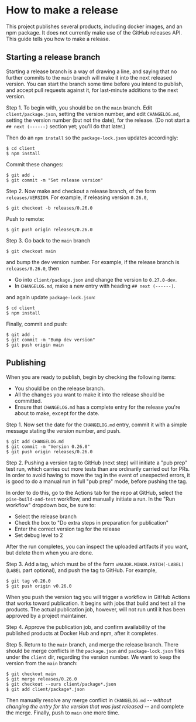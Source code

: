 # How to make a release

This project publishes several products, including docker images, and an npm
package. It does not currently make use of the GitHub releases API.
This guide tells you how to make a release.

## Starting a release branch

Starting a release branch is a way of drawing a line, and saying that no
further commits to the `main` branch will make it into the next released
version. You can start the branch some time before you intend to publish,
and accept pull requests against it, for last-minute additions to the next
version.

Step 1. To begin with, you should be on the `main` branch.
Edit `client/package.json`, setting the version number, and edit
`CHANGELOG.md`, setting the version number (but not the date), for the
release. (Do not start a `## next (------)` section yet; you'll do that later.)

Then do an `npm install` so the `package-lock.json` updates accordingly:

    $ cd client
    $ npm install

Commit these changes:

    $ git add .
    $ git commit -m "Set release version"

Step 2. Now make and checkout a release branch, of the form `releases/VERSION`.
For example, if releasing version `0.26.0`,

    $ git checkout -b releases/0.26.0

Push to remote:

    $ git push origin releases/0.26.0

Step 3. Go back to the `main` branch

    $ git checkout main

and bump the dev version number. For example, if the release branch is
`releases/0.26.0`, then

* Go into `client/package.json` and change the version to `0.27.0-dev`.
* In `CHANGELOG.md`, make a new entry with heading `## next (------)`.

and again update `package-lock.json`:

    $ cd client
    $ npm install

Finally, commit and push:

    $ git add .
    $ git commit -m "Bump dev version"
    $ git push origin main


## Publishing

When you are ready to publish, begin by checking the following items:

* You should be on the release branch.
* All the changes you want to make it into the release should be committed.
* Ensure that `CHANGELOG.md` has a complete entry for the release you're about
  to make, except for the date.

Step 1. Now set the date for the `CHANGELOG.md` entry, commit it with a simple
message stating the version number, and push.

    $ git add CHANGELOG.md
    $ git commit -m "Version 0.26.0"
    $ git push origin releases/0.26.0

Step 2. Pushing a version tag to GitHub (next step) will initiate a "pub prep"
test run, which carries out more tests than are ordinarily carried out for PRs.
In order to avoid having to move the tag in the event of unexpected errors, it
is good to do a manual run in full "pub prep" mode, before pushing the tag.

In order to do this, go to the Actions tab for the repo at GitHub, select
the `pise-build-and-test` workflow, and manually initiate a run. In the
"Run workflow" dropdown box, be sure to:

* Select the release branch
* Check the box to "Do extra steps in preparation for publication"
* Enter the correct version tag for the release
* Set debug level to 2

After the run completes, you can inspect the uploaded artifacts if you want,
but delete them when you are done.

Step 3. Add a tag, which must be of the form
`vMAJOR.MINOR.PATCH(-LABEL)` (`LABEL` part optional), and push the tag to
GitHub. For example,

    $ git tag v0.26.0
    $ git push origin v0.26.0

When you push the version tag you will trigger a workflow in GitHub Actions
that works toward publication. It begins with jobs that build and test all the
products. The actual publication job, however, will not run until it has been
approved by a project maintainer.

Step 4. Approve the publication job, and confirm availability of the published
products at Docker Hub and npm, after it completes.

Step 5. Return to the `main` branch, and merge the release branch.
There should be merge conflicts in the `package.json` and `package-lock.json`
files under the `client` dir, regarding the version number. We want to keep the
version from the `main` branch:

    $ git checkout main
    $ git merge releases/0.26.0
    $ git checkout --ours client/package*.json
    $ git add client/package*.json

Then manually resolve any merge conflict in `CHANGELOG.md` -- *without changing
the entry for the version that was just released* -- and complete the merge.
Finally, push to `main` one more time.
